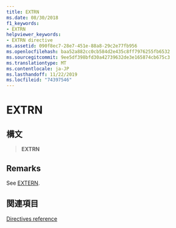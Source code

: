 ```yaml
---
title: EXTRN
ms.date: 08/30/2018
f1_keywords:
- EXTRN
helpviewer_keywords:
- EXTRN directive
ms.assetid: 090f8ec7-28e7-451e-88a8-29c2e77fb956
ms.openlocfilehash: baa52a882cc0cb584d2e435c8ff7976255fb6532
ms.sourcegitcommit: 9ee5df398bfd30a42739632de3e165874cb675c3
ms.translationtype: MT
ms.contentlocale: ja-JP
ms.lasthandoff: 11/22/2019
ms.locfileid: "74397546"
---
```

# <a name="extrn"></a>EXTRN

## <a name="syntax"></a>構文

> **EXTRN**

## <a name="remarks"></a>Remarks

See [EXTERN](../../assembler/masm/extern-masm.md).

## <a name="see-also"></a>関連項目

[Directives reference](directives-reference.md)
